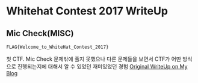 

# Whitehat Contest 2017 WriteUp
## Mic Check(MISC)
```
FLAG{Welcome_to_WhiteHat_Contest_2017}
```
첫 CTF. Mic Check 문제밖에 풀지 못했으나 다른 문제들을 보면서 CTF가 어딴 방식으로 진헹되는지에 대해서 알 수 있었던 재미있었던 경험
[Original WriteUp on My Blog](http://nogadaworks.tistory.com/38)